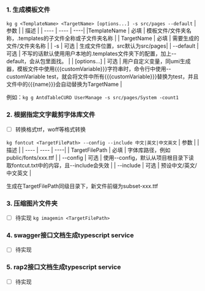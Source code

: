 ### 1. 生成模板文件
  
`kg g <TemplateName> <TargetName> [options...] -s src/pages --default`
| 参数 |  | 描述 |
| ---- | ---- | ----|
|TemplateName | 必填 | 模板文件/文件夹名称，.templates的子文件全称或子文件夹名称 |
| TargetName | 必填 | 需要生成的文件/文件夹名称 |
| -s |  可选 | 生成文件位置，src默认为src/pages|
| --default | 可选 | 不写的话默认使用用户本地的.templates文件夹下的配置，加上--default，会从包里面找。 |
| [options...] | 可选 | 用户自定义变量，同umi生成器，模板文件中使用{{{customVariable}}}字符串时，命令行中使用--customVariable test，就会将文件中所有{{{customVariable}}}替换为test，并且文件中的{{{name}}}会自动替换为TargetName |

例如：`kg g AntdTableCURD UserManage -s src/pages/System -count1`


### 2. 根据指定文字裁剪字体库文件
- [ ] 转换格式ttf，woff等格式转换
  
`kg fontcut <TargetFilePath> --config --include 中文|英文|中文英文`
| 参数 |  | 描述 |
| ---- | ---- | ----|
| TargetFilePath | 必填 |  字体库路径，例如public/fonts/xxx.ttf |
| --config | 可选 | 使用--config，默认从项目根目录下读取fontcut.txt中的内容，且--include会失效 |
| --include | 可选 | 预设中文/英文/中文英文 |

生成在TargetFilePath同级目录下，新文件前缀为subset-xxx.ttf


### 3. 压缩图片文件夹
- [ ] 待实现
`kg imagemin <TargetFilePath>`


### 4. swagger接口文档生成typescript service
- [ ] 待实现

### 5. rap2接口文档生成typescript service
- [ ] 待实现